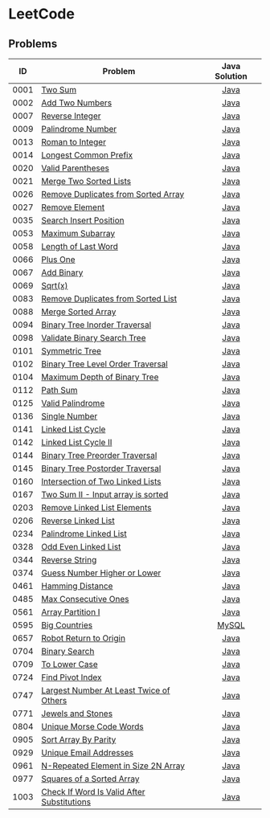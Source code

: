# LeetCode

## Problems
| ID | Problem | Java Solution |
| --- | --- | :---: |
| 0001 | [Two Sum](https://leetcode.com/problems/two-sum/) | [Java](0001-two-sum/) |
| 0002 | [Add Two Numbers](https://leetcode.com/problems/add-two-numbers/) | [Java](0002-add-two-numbers/) |
| 0007 | [Reverse Integer](https://leetcode.com/problems/reverse-integer/) | [Java](0007-reverse-integer/) |
| 0009 | [Palindrome Number](https://leetcode.com/problems/palindrome-number/) | [Java](0009-palindrome-number/) |
| 0013 | [Roman to Integer](https://leetcode.com/problems/roman-to-integer/) | [Java](0013-roman-to-integer/) |
| 0014 | [Longest Common Prefix](https://leetcode.com/problems/longest-common-prefix/) | [Java](0014-longest-common-prefix/) |
| 0020 | [Valid Parentheses](https://leetcode.com/problems/valid-parentheses/) | [Java](0020-valid-parentheses/) |
| 0021 | [Merge Two Sorted Lists](https://leetcode.com/problems/merge-two-sorted-lists/) | [Java](0021-merge-two-sorted-lists/) |
| 0026 | [Remove Duplicates from Sorted Array](https://leetcode.com/problems/remove-duplicates-from-sorted-array/) | [Java](0026-remove-duplicates-from-sorted-array/) |
| 0027 | [Remove Element](https://leetcode.com/problems/remove-element/) | [Java](0027-remove-element/) |
| 0035 | [Search Insert Position](https://leetcode.com/problems/search-insert-position/) | [Java](0035-search-insert-position/) |
| 0053 | [Maximum Subarray](https://leetcode.com/problems/maximum-subarray/) | [Java](0053-maximum-subarray/) |
| 0058 | [Length of Last Word](https://leetcode.com/problems/length-of-last-word/) | [Java](0058-length-of-last-word/) |
| 0066 | [Plus One](https://leetcode.com/problems/plus-one/) | [Java](0066-plus-one/) |
| 0067 | [Add Binary](https://leetcode.com/problems/add-binary/) | [Java](0067-add-binary/) |
| 0069 | [Sqrt(x)](https://leetcode.com/problems/sqrtx/) | [Java](0069-sqrtx/) |
| 0083 | [Remove Duplicates from Sorted List](https://leetcode.com/problems/remove-duplicates-from-sorted-list/) | [Java](0083-remove-duplicates-from-sorted-list/) |
| 0088 | [Merge Sorted Array](https://leetcode.com/problems/merge-sorted-array/) | [Java](0088-merge-sorted-array/) |
| 0094 | [Binary Tree Inorder Traversal](https://leetcode.com/problems/binary-tree-inorder-traversal/) | [Java](0094-binary-tree-inorder-traversal/) |
| 0098 | [Validate Binary Search Tree](https://leetcode.com/problems/validate-binary-search-tree/) | [Java](0098-validate-binary-search-tree/) |
| 0101 | [Symmetric Tree](https://leetcode.com/problems/symmetric-tree/) | [Java](0101-symmetric-tree/) |
| 0102 | [Binary Tree Level Order Traversal](https://leetcode.com/problems/binary-tree-level-order-traversal/) | [Java](0102-binary-tree-level-order-traversal/) |
| 0104 | [Maximum Depth of Binary Tree](https://leetcode.com/problems/maximum-depth-of-binary-tree/) | [Java](0104-maximum-depth-of-binary-tree/) |
| 0112 | [Path Sum](https://leetcode.com/problems/path-sum/) | [Java](0112-path-sum/) |
| 0125 | [Valid Palindrome](https://leetcode.com/problems/valid-palindrome/) | [Java](0125-valid-palindrome/) |
| 0136 | [Single Number](https://leetcode.com/problems/single-number/) | [Java](0136-single-number/) |
| 0141 | [Linked List Cycle](https://leetcode.com/problems/linked-list-cycle/) | [Java](0141-linked-list-cycle/) |
| 0142 | [Linked List Cycle II](https://leetcode.com/problems/linked-list-cycle-ii/) | [Java](0142-linked-list-cycle-ii/) |
| 0144 | [Binary Tree Preorder Traversal](https://leetcode.com/problems/binary-tree-preorder-traversal/) | [Java](0144-binary-tree-preorder-traversal/) |
| 0145 | [Binary Tree Postorder Traversal](https://leetcode.com/problems/binary-tree-postorder-traversal/) | [Java](0145-binary-tree-postorder-traversal/) |
| 0160 | [Intersection of Two Linked Lists](https://leetcode.com/problems/intersection-of-two-linked-lists/) | [Java](0160-intersection-of-two-linked-lists/) |
| 0167 | [Two Sum II - Input array is sorted](https://leetcode.com/problems/two-sum-ii-input-array-is-sorted/) | [Java](0167-two-sum-ii-input-array-is-sorted/) |
| 0203 | [Remove Linked List Elements](https://leetcode.com/problems/remove-linked-list-elements/) | [Java](0203-remove-linked-list-elements/) |
| 0206 | [Reverse Linked List](https://leetcode.com/problems/reverse-linked-list/) | [Java](0206-reverse-linked-list/) |
| 0234 | [Palindrome Linked List](https://leetcode.com/problems/palindrome-linked-list/) | [Java](0234-palindrome-linked-list/) |
| 0328 | [Odd Even Linked List](https://leetcode.com/problems/odd-even-linked-list/) | [Java](0328-odd-even-linked-list/) |
| 0344 | [Reverse String](https://leetcode.com/problems/reverse-string/) | [Java](0344-reverse-string/) |
| 0374 | [Guess Number Higher or Lower](https://leetcode.com/problems/guess-number-higher-or-lower/) | [Java](0374-guess-number-higher-or-lower/) |
| 0461 | [Hamming Distance](https://leetcode.com/problems/hamming-distance/) | [Java](0461-hamming-distance/) |
| 0485 | [Max Consecutive Ones](https://leetcode.com/problems/max-consecutive-ones/) | [Java](0485-max-consecutive-ones/) |
| 0561 | [Array Partition I](https://leetcode.com/problems/array-partition-i/) | [Java](0561-array-partition-i/) |
| 0595 | [Big Countries](https://leetcode.com/problems/big-countries/) | [MySQL](0595-big-countries/) |
| 0657 | [Robot Return to Origin](https://leetcode.com/problems/robot-return-to-origin/) | [Java](0657-robot-return-to-origin/) |
| 0704 | [Binary Search](https://leetcode.com/problems/binary-search/) | [Java](0704-binary-search/) |
| 0709 | [To Lower Case](https://leetcode.com/problems/to-lower-case/) | [Java](0709-to-lower-case/) |
| 0724 | [Find Pivot Index](https://leetcode.com/problems/find-pivot-index/) | [Java](0724-find-pivot-index/) |
| 0747 | [Largest Number At Least Twice of Others](https://leetcode.com/problems/largest-number-at-least-twice-of-others/) | [Java](0747-largest-number-at-least-twice-of-others/) |
| 0771 | [Jewels and Stones](https://leetcode.com/problems/jewels-and-stones/) | [Java](0771-jewels-and-stones/) |
| 0804 | [Unique Morse Code Words](https://leetcode.com/problems/unique-morse-code-words/) | [Java](0804-unique-morse-code-words/) |
| 0905 | [Sort Array By Parity](https://leetcode.com/problems/sort-array-by-parity/) | [Java](0905-sort-array-by-parity/) |
| 0929 | [Unique Email Addresses](https://leetcode.com/problems/unique-email-addresses/) | [Java](0929-unique-email-addresses/) |
| 0961 | [N-Repeated Element in Size 2N Array](https://leetcode.com/problems/n-repeated-element-in-size-2n-array/) | [Java](0961-n-repeated-element-in-size-2n-array/) |
| 0977 | [Squares of a Sorted Array](https://leetcode.com/problems/squares-of-a-sorted-array/) | [Java](0977-squares-of-a-sorted-array/) |
| 1003 | [Check If Word Is Valid After Substitutions](https://leetcode.com/problems/check-if-word-is-valid-after-substitutions/) | [Java](1003-check-if-word-is-valid-after-substitutions/) |
